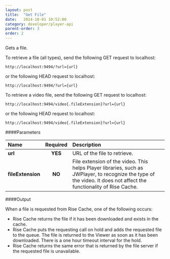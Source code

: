 ```yaml
---
layout: post
title:  "Get File"
date:   2014-10-01 10:52:00
category: developer/player-api
parent-order: 3
order: 2
---
```


Gets a file.

To retrieve a file (all types), send the following GET request to localhost:

`http://localhost:9494/?url={url}`

or the following HEAD request to localhost:

`http://localhost:9494/?url={url}`

To retrieve a video file, send the following GET request to localhost:

`http://localhost:9494/video{.fileExtension}?url={url}`

or the following HEAD request to localhost:

`http://localhost:9494/video{.fileExtension}?url={url}`

####Parameters

| Name    | Required | Description |
|:--------|:--------:|:------------|
| **url**  |  **YES** | URL of the file to retrieve. |
| **fileExtension**  |  **NO** | File extension of the video. This helps Player libraries, such as JWPlayer, to recognize the type of the video. It does not affect the functionality of Rise Cache. |

####Output

When a file is requested from Rise Cache, one of the following occurs:

- Rise Cache returns the file if it has been downloaded and exists in the cache.
- Rise Cache puts the requesting call on hold and adds the requested file to the queue. The file is returned to the Viewer as soon as it has been downloaded. There is a one hour timeout interval for the hold.
- Rise Cache returns the same error that is returned by the file server if the requested file is unavailable.
